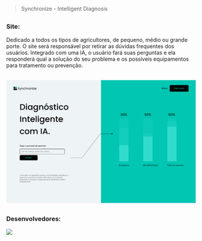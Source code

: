 > Synchronize - Intelligent Diagnosis

##

### Site:

Dedicado a todos os tipos de agricultores, de pequeno, médio ou grande porte. O site será responsável por retirar as dúvidas frequentes dos usuários.
Integrado com uma IA, o usuário fará suas perguntas e ela responderá qual a solução do seu problema e os possíveis equipamentos para tratamento ou prevenção.

<br>

<img src="https://github.com/estherferreira/PI-4-PUC-CAMPINAS-SYNCHRONIZE/blob/f74f6aa30948729077140b00794ac367e338c9c8/frontend/assets/Hero.png"/>

##

### Desenvolvedores:

   <a href="https://github.com/estherferreira/PI-4-PUC-CAMPINAS-SYNCHRONIZE/graphs/contributors">
  <img src="https://contrib.rocks/image?repo=estherferreira/PI-4-PUC-CAMPINAS-SYNCHRONIZE" />
</a><br>
